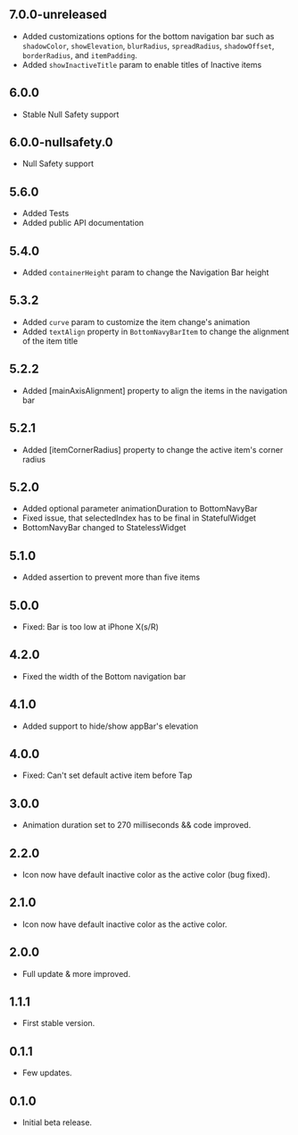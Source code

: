 ## 7.0.0-unreleased

* Added customizations options for the bottom navigation bar such as `shadowColor`, `showElevation`, `blurRadius`, `spreadRadius`, `shadowOffset`, `borderRadius`, and `itemPadding`.
* Added `showInactiveTitle` param to enable titles of Inactive items


## 6.0.0

* Stable Null Safety support

## 6.0.0-nullsafety.0

* Null Safety support

## 5.6.0

* Added Tests
* Added public API documentation

## 5.4.0

* Added `containerHeight` param to change the Navigation Bar height

## 5.3.2

* Added `curve` param to customize the item change's animation
* Added `textAlign` property in `BottomNavyBarItem` to change the alignment of the item title
 
## 5.2.2

* Added [mainAxisAlignment] property to align the items in the navigation bar

## 5.2.1 

* Added [itemCornerRadius] property to change the active item's corner radius

## 5.2.0 

* Added optional parameter animationDuration to BottomNavyBar
* Fixed issue, that selectedIndex has to be final in StatefulWidget
* BottomNavyBar changed to StatelessWidget

## 5.1.0 

* Added assertion to prevent more than five items

## 5.0.0 

* Fixed: Bar is too low at iPhone X(s/R)

## 4.2.0 

* Fixed the width of the Bottom navigation bar

## 4.1.0 

* Added support to hide/show appBar's elevation

## 4.0.0

* Fixed: Can't set default active item before Tap

## 3.0.0

* Animation duration set to 270 milliseconds && code improved.

## 2.2.0

* Icon now have default inactive color as the active color (bug fixed).

## 2.1.0

* Icon now have default inactive color as the active color.

## 2.0.0

* Full update & more improved.

## 1.1.1

* First stable version.

## 0.1.1

* Few updates.

## 0.1.0

* Initial beta release.
